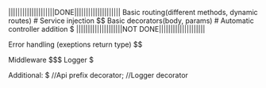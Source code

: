 ||||||||||||||||||||DONE||||||||||||||||||||
Basic routing(different methods, dynamic routes) #
Service injection $$
Basic decorators(body, params) #
Automatic controller addition $
||||||||||||||||||||NOT DONE||||||||||||||||||||

Error handling (exeptions return type) $$

Middleware $$$
Logger $

Additional: $
//Api prefix decorator;
//Logger decorator
